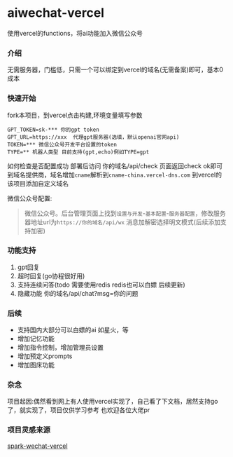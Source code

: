 # aiwechat-vercel
使用vercel的functions，将ai功能加入微信公众号

### 介绍

无需服务器，门槛低，只需一个可以绑定到vercel的域名(无需备案)即可，基本0成本

### 快速开始

fork本项目，到vercel点击构建,环境变量填写参数

```dotenv
GPT_TOKEN=sk-*** 你的gpt token
GPT_URL=https://xxx  代理gpt服务器(选填，默认openai官网api)
TOKEN=*** 微信公众号开发平台设置的token
TYPE=** 机器人类型 目前支持(gpt,echo)例如TYPE=gpt
```
如何检查是否配置成功
部署后访问 你的域名/api/check 页面返回check ok即可
到域名提供商，域名增加`cname`解析到`cname-china.vercel-dns.com`
到vercel的该项目添加自定义域名

微信公众号配置:
> 微信公众号。后台管理页面上找到`设置与开发`-`基本配置`-`服务器配置`，修改服务器地址url为`https://你的域名/api/wx` 消息加解密选择明文模式(后续添加支持加密)

### 功能支持

1. gpt回复
2. 超时回复(go协程很好用)
3. 支持连续问答(todo 需要使用redis redis也可以白嫖 后续更新)
4. 隐藏功能 你的域名/api/chat?msg=你的问题 

### 后续

- 支持国内大部分可以白嫖的ai 如星火，等
- 增加记忆功能
- 增加指令控制，增加管理员设置
- 增加预定义prompts
- 增加图床功能

### 杂念
项目起因:偶然看到网上有人使用vercel实现了，自己看了下文档，居然支持go了，就实现了，项目仅供学习参考
也欢迎各位大佬pr

### 项目灵感来源
[spark-wechat-vercel](https://github.com/LuhangRui/spark-wechat-vercel)
